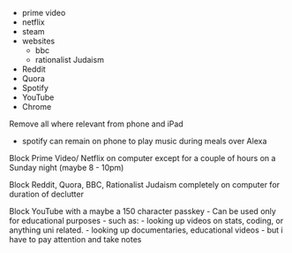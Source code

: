 - prime video
- netflix
- steam 
- websites
	- bbc
	- rationalist Judaism 
- Reddit 
- Quora
- Spotify 
- YouTube
- Chrome 


Remove all where relevant from phone and iPad 
- spotify can remain on phone to play music during meals over Alexa 

Block Prime Video/ Netflix on computer except for a couple of hours on a Sunday night (maybe 8 - 10pm)

Block Reddit, Quora, BBC, Rationalist Judaism completely on computer for duration of declutter 

Block YouTube with a maybe a 150 character passkey
	- Can be used only for educational purposes
		- such as: 
			- looking up videos on stats, coding, or anything uni related. 
			- looking up documentaries, educational videos - but i have to pay attention and take notes 
